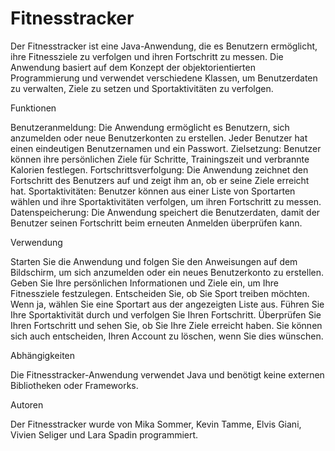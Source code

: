 # Fitnesstracker
Der Fitnesstracker ist eine Java-Anwendung, die es Benutzern ermöglicht, ihre Fitnessziele zu verfolgen und ihren Fortschritt zu messen. Die Anwendung basiert auf dem Konzept der objektorientierten Programmierung und verwendet verschiedene Klassen, um Benutzerdaten zu verwalten, Ziele zu setzen und Sportaktivitäten zu verfolgen.

Funktionen

Benutzeranmeldung: Die Anwendung ermöglicht es Benutzern, sich anzumelden oder neue Benutzerkonten zu erstellen. Jeder Benutzer hat einen eindeutigen Benutzernamen und ein Passwort.
Zielsetzung: Benutzer können ihre persönlichen Ziele für Schritte, Trainingszeit und verbrannte Kalorien festlegen.
Fortschrittsverfolgung: Die Anwendung zeichnet den Fortschritt des Benutzers auf und zeigt ihm an, ob er seine Ziele erreicht hat.
Sportaktivitäten: Benutzer können aus einer Liste von Sportarten wählen und ihre Sportaktivitäten verfolgen, um ihren Fortschritt zu messen.
Datenspeicherung: Die Anwendung speichert die Benutzerdaten, damit der Benutzer seinen Fortschritt beim erneuten Anmelden überprüfen kann.

Verwendung

Starten Sie die Anwendung und folgen Sie den Anweisungen auf dem Bildschirm, um sich anzumelden oder ein neues Benutzerkonto zu erstellen.
Geben Sie Ihre persönlichen Informationen und Ziele ein, um Ihre Fitnessziele festzulegen.
Entscheiden Sie, ob Sie Sport treiben möchten. Wenn ja, wählen Sie eine Sportart aus der angezeigten Liste aus.
Führen Sie Ihre Sportaktivität durch und verfolgen Sie Ihren Fortschritt.
Überprüfen Sie Ihren Fortschritt und sehen Sie, ob Sie Ihre Ziele erreicht haben.
Sie können sich auch entscheiden, Ihren Account zu löschen, wenn Sie dies wünschen.

Abhängigkeiten

Die Fitnesstracker-Anwendung verwendet Java und benötigt keine externen Bibliotheken oder Frameworks.

Autoren

Der Fitnesstracker wurde von Mika Sommer, Kevin Tamme, Elvis Giani, Vivien Seliger und Lara Spadin programmiert.
